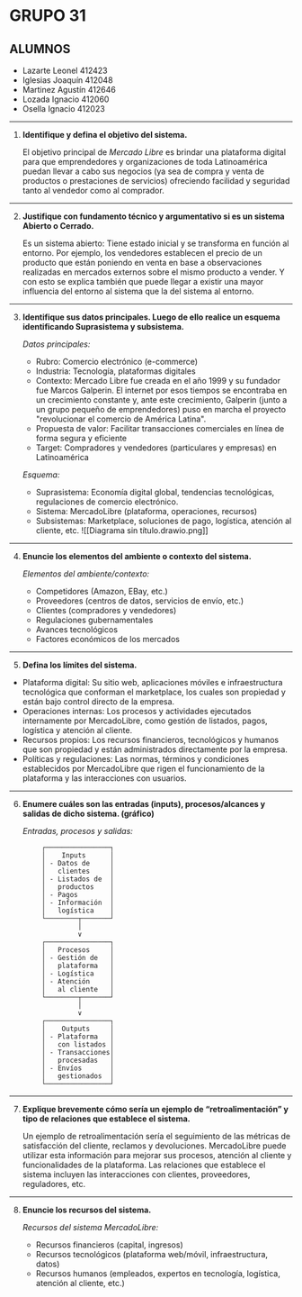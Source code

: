 # GRUPO 31
## ALUMNOS
- Lazarte Leonel 412423
- Iglesias Joaquín 412048
- Martinez Agustín 412646
- Lozada Ignacio 412060
- Osella Ignacio 412023

---

1) **Identifique y defina el objetivo del sistema.**

	El objetivo principal de *Mercado Libre* es brindar una plataforma digital para que emprendedores y organizaciones de toda Latinoamérica puedan llevar a cabo sus negocios (ya sea de compra y venta de productos o prestaciones de servicios) ofreciendo facilidad y seguridad tanto al vendedor como al comprador.

---
2) **Justifique con fundamento técnico y argumentativo si es un sistema Abierto o Cerrado.**
	
	Es un sistema abierto: Tiene estado inicial y se transforma en función al entorno. Por ejemplo, los vendedores establecen el precio de un producto que están poniendo en venta en base a observaciones realizadas en mercados externos sobre el mismo producto a vender. Y con esto se explica también que puede llegar a existir una mayor influencia del entorno al sistema que la del sistema al entorno.
---
3) **Identifique sus datos principales. Luego de ello realice un esquema identificando Suprasistema y subsistema.**
	
	*Datos principales:*
	- Rubro: Comercio electrónico (e-commerce)
	- Industria: Tecnología, plataformas digitales
	- Contexto: Mercado Libre fue creada en el año 1999 y su fundador fue Marcos Galperin. El internet por esos tiempos se encontraba en un crecimiento constante y, ante este crecimiento, Galperin (junto a un grupo pequeño de emprendedores) puso en marcha el proyecto "revolucionar el comercio de América Latina".
	- Propuesta de valor: Facilitar transacciones comerciales en línea de forma segura y eficiente
	- Target: Compradores y vendedores (particulares y empresas) en Latinoamérica

	*Esquema:*
	* Suprasistema: Economía digital global, tendencias tecnológicas, regulaciones de comercio electrónico.
	* Sistema: MercadoLibre (plataforma, operaciones, recursos)
	* Subsistemas: Marketplace, soluciones de pago, logística, atención al cliente, etc.
	![[Diagrama sin título.drawio.png]]
---
4) **Enuncie los elementos del ambiente o contexto del sistema.**
	
	*Elementos del ambiente/contexto:*
	- Competidores (Amazon, EBay, etc.)
	- Proveedores (centros de datos, servicios de envío, etc.)
	- Clientes (compradores y vendedores)
	- Regulaciones gubernamentales
	- Avances tecnológicos
	- Factores económicos de los mercados
---
5) **Defina los límites del sistema.**
	
* Plataforma digital: Su sitio web, aplicaciones móviles e infraestructura tecnológica que conforman el marketplace, los cuales son propiedad y están bajo control directo de la empresa.
* Operaciones internas: Los procesos y actividades ejecutados internamente por MercadoLibre, como gestión de listados, pagos, logística y atención al cliente.
* Recursos propios: Los recursos financieros, tecnológicos y humanos que son propiedad y están administrados directamente por la empresa.
* Políticas y regulaciones: Las normas, términos y condiciones establecidos por MercadoLibre que rigen el funcionamiento de la plataforma y las interacciones con usuarios.
---
6) **Enumere cuáles son las entradas (inputs), procesos/alcances y salidas de dicho sistema. (gráfico)**

	*Entradas, procesos y salidas:*
```
        ┌────────────────┐
        │    Inputs      │
        │ - Datos de     │
        │   clientes     │
        │ - Listados de  │  
        │   productos    │
        │ - Pagos        │
        │ - Información  │
        │   logística    │
        └────────┬───────┘
                 │
                 ∨
        ┌────────────────┐
        │   Procesos     │
        │ - Gestión de   │
        │   plataforma   │
        │ - Logística    │  
        │ - Atención     │
        │   al cliente   │
        └────────┬───────┘
                 │
                 ∨
        ┌────────────────┐
        │    Outputs     │
        │ - Plataforma   │
        │   con listados │
        │ - Transacciones│
        │   procesadas   │  
        │ - Envíos       │
        │   gestionados  │   
        └────────────────┘
```
---
7) **Explique brevemente cómo sería un ejemplo de “retroalimentación” y tipo de relaciones que establece el sistema.**

	Un ejemplo de retroalimentación sería el seguimiento de las métricas de satisfacción del cliente, reclamos y devoluciones. MercadoLibre puede utilizar esta información para mejorar sus procesos, atención al cliente y funcionalidades de la plataforma. Las relaciones que establece el sistema incluyen las interacciones con clientes, proveedores, reguladores, etc.
---
8) **Enuncie los recursos del sistema.**

	*Recursos del sistema MercadoLibre:*
	- Recursos financieros (capital, ingresos)
	- Recursos tecnológicos (plataforma web/móvil, infraestructura, datos)
	- Recursos humanos (empleados, expertos en tecnología, logística, atención al cliente, etc.)


